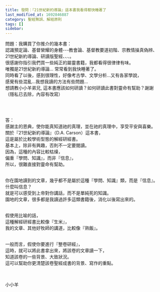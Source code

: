 ```yaml
---
title: 發問：『21世紀新約導論』這本書我看得都快睡著了
last_modified_at: 1692846887
category: 聖經無誤、解經原則
tags: []
sidebar: 
---
```


  <p>問題：我購買了你推介的幾本書：<br>
認識預定論、基督榮耀的身體---教會論、基督教要道初階、宗教情操真偽辨、<br>
21世紀新約導論、研讀版聖經、、、。<br>
很感謝你指引我們買一些純正的屬靈書籍，我都看得很律律有味。<br>
唯獨是21世紀新約導論… 常常看到我快睡著了。<br>
同時看了以後，感到很理性，好像考古學、文學分析…又有各家學說，<br>
感覺有些混亂…我想我讀的方法有些問題…<br>
想請教小小羊弟兄, 這本書應該如何研讀？如何研讀此書對靈命有幫助？謝謝<br>
（隱私已去除，內容有改寫）<br>
&nbsp;</p>

<p>&nbsp;</p>

<p>答：<br>
感謝主的恩典，使你能真知道祂的真理，並在祂的真理中，享受平安與喜樂。<br>
關於『21世紀新約導論』（D.A. Carson）這本書，<br>
這是屬於比較學術型態的解經研經書。<br>
基本上，除非有興趣，否則不一定要閱讀。<br>
因為，這種的內容比較枯燥，<br>
偏重『學問、知識』，而非『信息』，<br>
所以，很難直接對靈命有幫助。</p>

<p><br>
你在園地讀到的文章，幾乎都不是屬於這種『學問、知識』類，而是『信息』。<br>
什麼叫信息？<br>
就是可以感受到上帝對你講話，而不是單純死的知識。<br>
園地的文章，很多都是我讀過許多這類書籍後，消化以後寫出來的。</p>

<p><br>
假使用比喻的話，<br>
這種解經研經書比較像『生米』，<br>
我的文章、其他好牧師的講道，比較像『熟飯』。</p>

<p><br>
一般而言，假使你要進行『整卷研經』，<br>
這時，就可以將此書拿出來，將該卷的文章讀一下，<br>
知道該卷的一些背景、大致狀況。<br>
這可以幫助你更清楚該卷聖經成書的背景、寫作的重點。<br>
&nbsp;&nbsp;<br>
&nbsp;</p>

<p>小小羊</p>

<p>&nbsp;</p>
